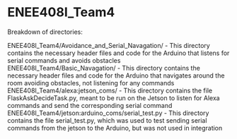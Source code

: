 # ENEE408I_Team4

Breakdown of directories:

ENEE408I_Team4/Avoidance_and_Serial_Navagation/ - This directory contains the necessary header files and code for the Arduino that listens for serial commands and avoids obstacles
ENEE408I_Team4/Basic_Navagation/ - This directory contains the necessary header files and code for the Arduino that navigates around the room avoiding obstacles, not listening for any commands
ENEE408I_Team4/alexa:jetson_coms/ - This directory contains the file FlaskAskDecideTask.py, meant to be run on the Jetson to listen for Alexa commands and send the corresponding serial command
ENEE408I_Team4/jetson:arduino_coms/serial_test.py - This directory contains the file serial_test.py, which was used to test sending serial commands from the jetson to the Arduino, but was not used in integration
